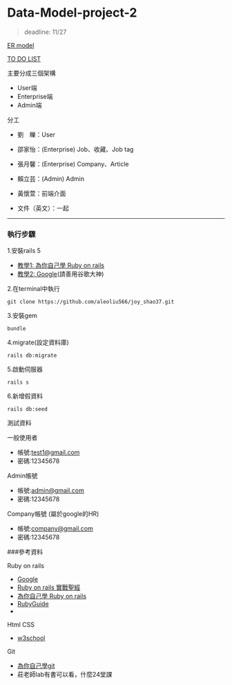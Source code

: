 # Data-Model-project-2

> deadline: 11/27

[ER model](https://drive.google.com/file/d/1JMJ7KX2RuAfdIa2wOI_k9BFusvt-ZN86/view?usp=sharing)

[TO DO LIST](https://goo.gl/nzayN9)


主要分成三個架構
- User端
- Enterprise端
- Admin端

分工
- 劉　皪：User
- 邵家怡：(Enterprise) Job、收藏、Job tag
- 張月馨：(Enterprise) Company、Article
- 賴立芸：(Admin) Admin
- 黃懷萱：前端介面

- 文件（英文）：一起

---

### 執行步驟

1.安裝rails 5

- [教學1: 為你自己學 Ruby on rails](http://railsbook.tw/chapters/02-environment-setup.html)
- [教學2: Google](https://www.google.com.tw/)(請善用谷歌大神)


2.在terminal中執行
```
git clone https://github.com/aleoliu566/joy_shao37.git
```

3.安裝gem
```
bundle
```

4.migrate(設定資料庫)
```
rails db:migrate
```

5.啟動伺服器
```
rails s
```

6.新增假資料
```
rails db:seed
```

測試資料

一般使用者
- 帳號:test1@gmail.com
- 密碼:12345678

Admin帳號
- 帳號:admin@gmail.com
- 密碼:12345678

Company帳號  (屬於google的HR)
- 帳號:company@gmail.com
- 密碼:12345678


###參考資料

Ruby on rails
* [Google](www.google.com)
* [ Ruby on rails 實戰聖經 ](https://ihower.tw/rails/)
* [為你自己學 Ruby on rails](http://railsbook.tw/)
* [RubyGuide](https://rails.ruby.tw/)
* 

Html CSS
* [w3school](https://www.w3schools.com/) 

Git
* [為你自己學git](http://gitbook.tw/)
* 莊老師lab有書可以看，什麼24堂課

